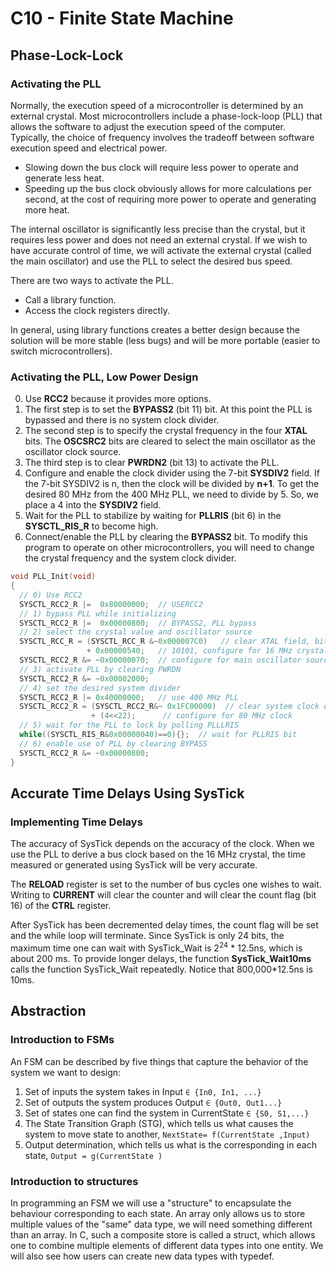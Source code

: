 # C10 - Finite State Machine

## Phase-Lock-Lock
### Activating the PLL
Normally, the execution speed of a microcontroller is determined by an external crystal. 
Most microcontrollers include a phase-lock-loop (PLL) that allows the software to adjust the execution speed of the computer. Typically, the choice of frequency involves the tradeoff between software execution speed and electrical power. 
* Slowing down the bus clock will require less power to operate and generate less heat. 
* Speeding up the bus clock obviously allows for more calculations per second, at the cost of requiring more power to operate and generating more heat.

The internal oscillator is significantly less precise than the crystal, but it requires less power and does not need an external crystal. If we wish to have accurate control of time, we will activate the external crystal (called the main oscillator) and use the PLL to select the desired bus speed.

There are two ways to activate the PLL. 
* Call a library function.
* Access the clock registers directly. 

In general, using library functions creates a better design because the solution will be more stable (less bugs) and will be more portable (easier to switch microcontrollers). 

### Activating the PLL, Low Power Design
0. Use **RCC2** because it provides more options.
1. The first step is to set the **BYPASS2** (bit 11) bit. At this point the PLL is bypassed and there is no system clock divider.
2. The second step is to specify the crystal frequency in the four **XTAL** bits. The **OSCSRC2** bits are cleared to select the main oscillator as the oscillator clock source.
3. The third step is to clear **PWRDN2** (bit 13) to activate the PLL.
4. Configure and enable the clock divider using the 7-bit **SYSDIV2** field. If the 7-bit SYSDIV2 is n, then the clock will be divided by **n+1**. To get the desired 80 MHz from the 400 MHz PLL, we need to divide by 5. So, we place a 4 into the **SYSDIV2** field.
5. Wait for the PLL to stabilize by waiting for **PLLRIS** (bit 6) in the **SYSCTL_RIS_R** to become high.
6. Connect/enable the PLL by clearing the **BYPASS2** bit. To modify this program to operate on other microcontrollers, you will need to change the crystal frequency and the system clock divider.

```c++
void PLL_Init(void)
{
  // 0) Use RCC2
  SYSCTL_RCC2_R |=  0x80000000;  // USERCC2
  // 1) bypass PLL while initializing
  SYSCTL_RCC2_R |=  0x00000800;  // BYPASS2, PLL bypass
  // 2) select the crystal value and oscillator source
  SYSCTL_RCC_R = (SYSCTL_RCC_R &~0x000007C0)   // clear XTAL field, bits 10-6
                 + 0x00000540;   // 10101, configure for 16 MHz crystal
  SYSCTL_RCC2_R &= ~0x00000070;  // configure for main oscillator source
  // 3) activate PLL by clearing PWRDN
  SYSCTL_RCC2_R &= ~0x00002000;
  // 4) set the desired system divider
  SYSCTL_RCC2_R |= 0x40000000;   // use 400 MHz PLL
  SYSCTL_RCC2_R = (SYSCTL_RCC2_R&~ 0x1FC00000)  // clear system clock divider
                  + (4<<22);      // configure for 80 MHz clock
  // 5) wait for the PLL to lock by polling PLLLRIS
  while((SYSCTL_RIS_R&0x00000040)==0){};  // wait for PLLRIS bit
  // 6) enable use of PLL by clearing BYPASS
  SYSCTL_RCC2_R &= ~0x00000800;
}
```

## Accurate Time Delays Using SysTick
### Implementing Time Delays
The accuracy of SysTick depends on the accuracy of the clock. When we use the PLL to derive a bus clock based on the 16 MHz crystal, the time measured or generated using SysTick will be very accurate.

The **RELOAD** register is set to the number of bus cycles one wishes to wait. Writing to **CURRENT** will clear the counter and will clear the count flag (bit 16) of the **CTRL** register. 

After SysTick has been decremented delay times, the count flag will be set and the while loop will terminate. Since SysTick is only 24 bits, the maximum time one can wait with SysTick_Wait is 2<sup>24</sup> * 12.5ns, which is about 200 ms. 
To provide longer delays, the function **SysTick_Wait10ms** calls the function SysTick_Wait repeatedly. Notice that 800,000*12.5ns is 10ms.

## Abstraction
### Introduction to FSMs
An FSM can be described by five things that capture the behavior of the system we want to design:

1. Set of inputs the system takes in Input ```∈ {In0, In1, ...}```
2. Set of outputs the system produces Output ```∈ {Out0, Out1...}```
3. Set of states one can find the system in CurrentState ```∈ {S0, S1,...}```
4. The State Transition Graph (STG), which tells us what causes the system to move state to another,  ```NextState= f(CurrentState ,Input)```
5. Output determination, which tells us what is the corresponding  in each state, ```Output = g(CurrentState )```

### Introduction to structures
In programming an FSM we will use a "structure" to encapsulate the behaviour corresponding to each state. 
An array only allows us to store multiple values of the "same" data type, we will need something different than an array.  In C, such a composite store is called a struct, which allows one to combine multiple elements of different data types into one entity. We will also see how users can create new data types with typedef.